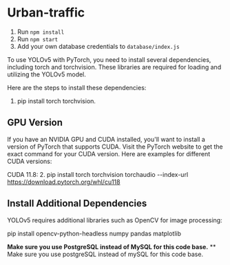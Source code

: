 # Urban-traffic

1. Run `npm install`
2. Run `npm start`
3. Add your own database credentials to `database/index.js`

To use YOLOv5 with PyTorch, you need to install several dependencies, including torch and torchvision. These libraries are required for loading and utilizing the YOLOv5 model.

Here are the steps to install these dependencies:

1. pip install torch torchvision.

## GPU Version

If you have an NVIDIA GPU and CUDA installed, you'll want to install a version of PyTorch that supports CUDA. Visit the PyTorch website to get the exact command for your CUDA version. Here are examples for different CUDA versions:

CUDA 11.8:
2. pip install torch torchvision torchaudio --index-url <https://download.pytorch.org/whl/cu118>

## Install Additional Dependencies

YOLOv5 requires additional libraries such as OpenCV for image processing:

pip install opencv-python-headless numpy pandas matplotlib

**Make sure you use PostgreSQL instead of MySQL for this code base.**
** Make sure you use postgreSQL instead of mySQL for this code base.
